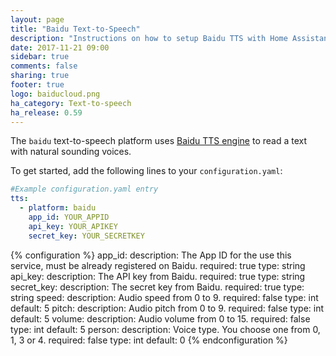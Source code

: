 ```yaml
---
layout: page
title: "Baidu Text-to-Speech"
description: "Instructions on how to setup Baidu TTS with Home Assistant."
date: 2017-11-21 09:00
sidebar: true
comments: false
sharing: true
footer: true
logo: baiducloud.png
ha_category: Text-to-speech
ha_release: 0.59
---
```


The `baidu` text-to-speech platform uses [Baidu TTS engine](https://cloud.baidu.com/product/speech/tts) to read a text with natural sounding voices.

To get started, add the following lines to your `configuration.yaml`:

```yaml
#Example configuration.yaml entry
tts:
  - platform: baidu
    app_id: YOUR_APPID
    api_key: YOUR_APIKEY
    secret_key: YOUR_SECRETKEY
```

{% configuration %}
app_id:
  description: The App ID for the use this service, must be already registered on Baidu.
  required: true
  type: string
api_key:
  description: The API key from Baidu.
  required: true
  type: string
secret_key:
  description: The secret key from Baidu.
  required: true
  type: string
speed:
  description: Audio speed from 0 to 9.
  required: false
  type: int
  default: 5
pitch:
  description: Audio pitch from 0 to 9.
  required: false
  type: int
  default: 5
volume:
  description: Audio volume from 0 to 15.
  required: false
  type: int
  default: 5
person:
  description: Voice type. You choose one from 0, 1, 3 or 4.
  required: false
  type: int
  default: 0
{% endconfiguration %}

